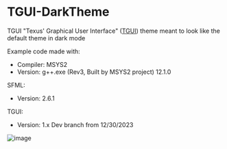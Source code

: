 # TGUI-DarkTheme
TGUI "Texus' Graphical User Interface" ([TGUI](https://tgui.eu/)) theme meant to look like the default theme in dark mode

Example code made with: 
  - Compiler: MSYS2
  - Version: g++.exe (Rev3, Built by MSYS2 project) 12.1.0

SFML:
  - Version: 2.6.1

TGUI:
  - Version: 1.x Dev branch from 12/30/2023

![image](https://github.com/finjosh/TGUI-DarkTheme/assets/109707607/c8537943-41ba-4bf0-b363-31081831e3f4)
